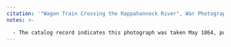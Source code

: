 ```yaml
---
citation: '"Wagon Train Crossing the Rappahannock River", War Photograph and Exhibition Company, Stereographs of the Civil War, 1861 - 1865 Collection: Library of Congress Collection, ca. 1905 - ca. 1909, National Archives Identifier 82586526, Local Identifier LC-CC-715,  archives.gov.'
notes: >-

  - The catalog record indicates this photograph was taken May 1864, possibly corroborating the account of the 50th New York Engineer Regiment from [Civil War in the East](https://civilwarintheeast.com/us-regiments-batteries/new-york-regiments-and-batteries/artillery-and-engineers/50th-new-york-engineers/): "1864, May 10, To expedite the transportation of wounded three Companies made a forced march to Fredericksburg, starting at 11:30 a.m. Built bridge over the Rappahannock at Fredericksburg Lower Crossing, having it completed and ready for use at 4:30 p.m., having marched 8 miles and built bridge 420 feet long in 5 hours."
---
```

